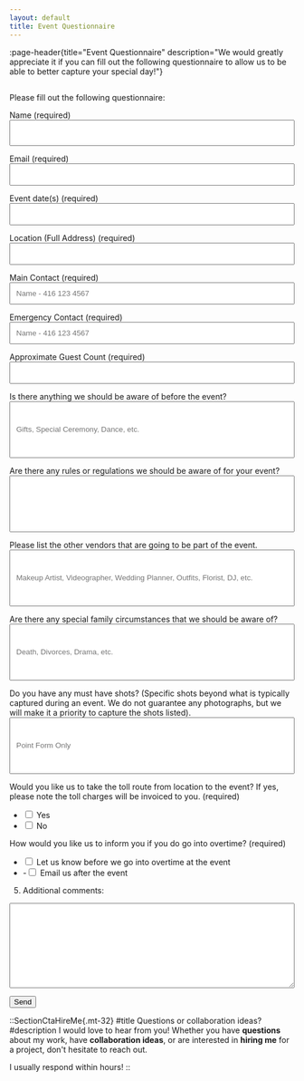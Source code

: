 ```yaml
---
layout: default
title: Event Questionnaire
---
```


:page-header{title="Event Questionnaire" description="We would greatly appreciate it if you can fill out the following questionnaire to allow us to be able to better capture your special day!"}

##

<form
  action="https://formspree.io/f/xlekqgqa"
  method="POST"
>

Please fill out the following questionnaire:

Name (required)
<input type="text" name="name" style="color: black; height: 46px; width: 100%; padding: 10px;" aria-required="true" required>

Email (required)
<input type="email" name="email" style="color: black; width: 100%; padding: 10px;" aria-required="true" required>

Event date(s) (required)
<input type="email" name="date" style="color: black; width: 100%; padding: 10px;" aria-required="true" required>

Location (Full Address) (required)
<input type="email" name="location" style="color: black; width: 100%; padding: 10px;" aria-required="true" required>

Main Contact (required)
<input type="email" name="contact" style="color: black; width: 100%; padding: 10px;" placeholder="Name - 416 123 4567" aria-required="true" required>

Emergency Contact (required)
<input type="email" name="emergency" style="color: black; width: 100%; padding: 10px;" placeholder="Name - 416 123 4567" aria-required="true" required>

Approximate Guest Count (required)
<input type="email" name="guest" style="color: black; width: 100%; padding: 10px;" aria-required="true" required>

Is there anything we should be aware of before the event?
<input type="email" name="aware" style="color: black; width: 100%; padding: 10px; height: 100px;" placeholder="Gifts, Special Ceremony, Dance, etc.">

Are there any rules or regulations we should be aware of for your event?
<input type="email" name="regulations" style="color: black; width: 100%; padding: 10px; height: 100px;">

Please list the other vendors that are going to be part of the event.
<input type="email" name="vendors" style="color: black; width: 100%; padding: 10px; height: 100px;" placeholder="Makeup Artist, Videographer, Wedding Planner, Outfits, Florist, DJ, etc.">

Are there any special family circumstances that we should be aware of?
<input type="email" name="family" style="color: black; width: 100%; padding: 10px; height: 100px;" placeholder="Death, Divorces, Drama, etc.">

Do you have any must have shots? (Specific shots beyond what is typically captured during an event. We do not guarantee any photographs, but we will make it a priority to capture the shots listed).
<input type="email" name="shots" style="color: black; width: 100%; padding: 10px; height: 100px;" placeholder="Point Form Only">

Would you like us to take the toll route from location to the event? If yes, please note the toll charges will be invoiced to you.
(required)
  - <input type="checkbox" name="toll" value="Yes"> Yes
  - <input type="checkbox" name="toll" value="No"> No

How would you like us to inform you if you do go into overtime?
(required)
  - <input type="checkbox" name="overtime" value="Let us know before we go into overtime at the event"> Let us know before we go into overtime at the event
  - -<input type="checkbox" name="overtime" value="Email us after the event"> Email us after the event

5. Additional comments:
<textarea name="comments" style="color: black; width: 100%; height: 150px; padding: 10px; font-size: 14px;"></textarea>

  <button type="submit">Send</button>
</form>





::SectionCtaHireMe{.mt-32}
#title
Questions or collaboration ideas?
#description
I would love to hear from you! Whether you have __questions__ about my work, have __collaboration ideas__, or are interested in __hiring me__ for a project, don't hesitate to reach out.

I usually respond within hours!
::
